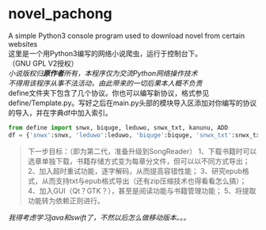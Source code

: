 # novel_pachong
A simple Python3 console program used to download novel from certain websites  
这里是一个用Python3编写的网络小说爬虫，运行于控制台下。  
（GNU GPL V2授权）  
*小说版权归**原作者**所有，本程序仅为交流Python网络操作技术*  
*不得用该程序从事不法活动，由此带来的一切后果本人概不负责*  
define文件夹下包含了几个协议。你也可以编写新协议，格式参见define/Template.py。写好之后在main.py头部的模块导入区添加对你编写的协议的导入，并在字典df中加入索引。  

```Python
from define import snwx, biquge, leduwo, snwx_txt, kanunu, ADD
df = {'snwx':snwx, 'leduwo':leduwo, 'biquge':biquge, 'snwx_txt':snwx_txt, 'kanunu':kanunu, 'ADD':ADD}
```

> 下一步目标：（即为第二代，准备升级到SongReader）
> 1、下载书籍时可以选章单独下载，书籍存储方式变为每章分文件，但可以以不同方式导出；
> 2、加入超时重试功能，逐字解码，从而提高容错性能；
> 3、研究epub格式，从而支持txt与epub格式导出（还有zip压缩技术也得看看怎么搞）；
> 4、加入GUI（Qt？GTK？），甚至是阅读功能与书籍管理功能；
> 5、将提取功能转为依赖正则进行。

*我得考虑学习java和swift了，不然以后怎么做移动版本。。。*
